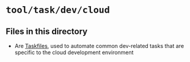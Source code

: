 <!-- File managed by repo-as-code, do not edit manually! -->
# `tool/task/dev/cloud`

## Files in this directory

- Are [Taskfiles](https://taskfile.dev), used to automate common dev-related tasks that are specific to the cloud development environment
